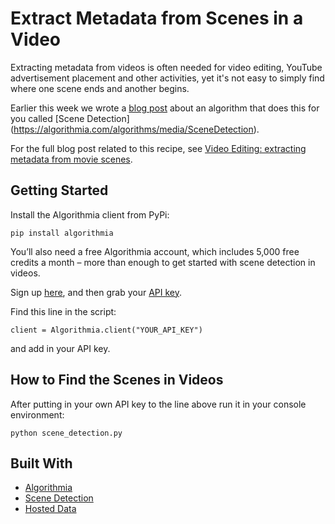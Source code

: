 # Extract Metadata from Scenes in a Video

Extracting metadata from videos is often needed for video editing, YouTube advertisement placement and other activities, yet it's not easy to simply find where one scene ends and another begins.

Earlier this week we wrote a [blog post](http://blog.algorithmia.com/automatic-scene-detection/) about an algorithm that does this for you called [Scene Detection] (https://algorithmia.com/algorithms/media/SceneDetection). 

For the full blog post related to this recipe, see [Video Editing: extracting metadata from movie scenes](http://blog.algorithmia.com/scene-detection-in-videos-extracting-metadata-from-movie-scene).

## Getting Started

Install the Algorithmia client from PyPi:

```pip install algorithmia```

You’ll also need a free Algorithmia account, which includes 5,000 free credits a month – more than enough to get started with scene detection in videos.

Sign up [here](https://algorithmia.com/), and then grab your [API key](algorithmia.com/user#credentials).

Find this line in the script: 

```
client = Algorithmia.client("YOUR_API_KEY")
```
and add in your API key.

## How to Find the Scenes in Videos

After putting in your own API key to the line above run it in your console environment:

```python scene_detection.py```

## Built With
* [Algorithmia](https://algorithmia.com/)
* [Scene Detection](https://algorithmia.com/algorithms/media/SceneDetection)
* [Hosted Data](https://algorithmia.com/developers/data/hosted/)
